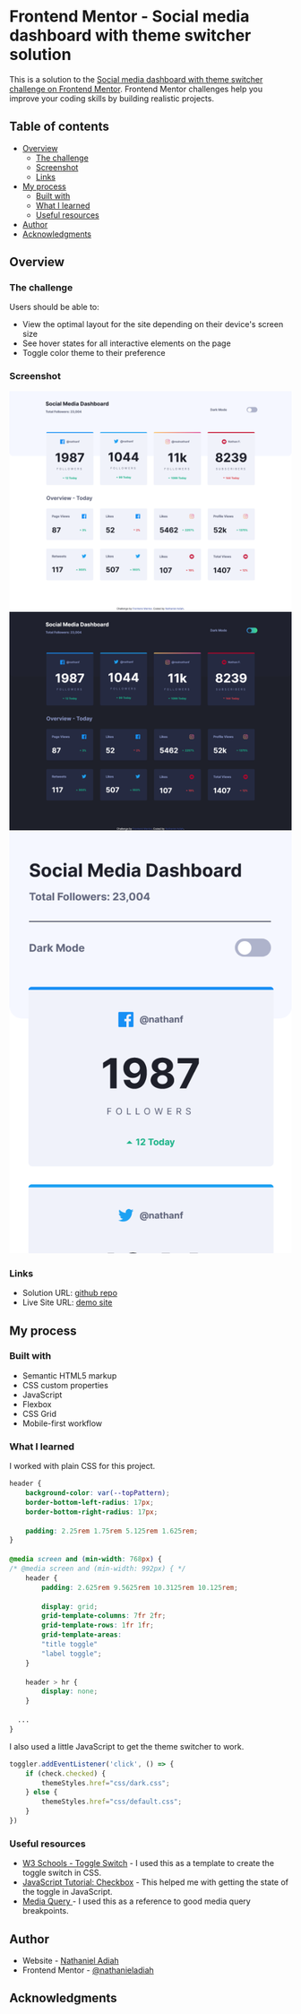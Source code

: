 # Frontend Mentor - Social media dashboard with theme switcher solution

This is a solution to the [Social media dashboard with theme switcher challenge on Frontend Mentor](https://www.frontendmentor.io/challenges/social-media-dashboard-with-theme-switcher-6oY8ozp_H). Frontend Mentor challenges help you improve your coding skills by building realistic projects. 

## Table of contents

- [Overview](#overview)
  - [The challenge](#the-challenge)
  - [Screenshot](#screenshot)
  - [Links](#links)
- [My process](#my-process)
  - [Built with](#built-with)
  - [What I learned](#what-i-learned)
  - [Useful resources](#useful-resources)
- [Author](#author)
- [Acknowledgments](#acknowledgments)


## Overview

### The challenge

Users should be able to:

- View the optimal layout for the site depending on their device's screen size
- See hover states for all interactive elements on the page
- Toggle color theme to their preference

### Screenshot

![Desktop Version](./images/readme/screenshot.png)
![Desktop Version Dark Mode](./images/readme/screenshot-dark.png)
![Mobile Version](./images/readme/screenshot-mobile.png)


### Links

- Solution URL: [github repo](https://github.com/nathanieladiah/social-dash)
- Live Site URL: [demo site](https://nathanieladiah.github.io/social-dash.com)

## My process

### Built with

- Semantic HTML5 markup
- CSS custom properties
- JavaScript
- Flexbox
- CSS Grid
- Mobile-first workflow


### What I learned

I worked with plain CSS for this project.
 

```css
header {
	background-color: var(--topPattern);
	border-bottom-left-radius: 17px;
	border-bottom-right-radius: 17px;

	padding: 2.25rem 1.75rem 5.125rem 1.625rem;
}

@media screen and (min-width: 768px) {
/* @media screen and (min-width: 992px) { */
	header {
		padding: 2.625rem 9.5625rem 10.3125rem 10.125rem;
		
		display: grid;
		grid-template-columns: 7fr 2fr;
		grid-template-rows: 1fr 1fr;
		grid-template-areas:
		"title toggle"
		"label toggle";
	}

	header > hr {
		display: none;
	}

  ...
}
```


I also used a little JavaScript to get the theme switcher to work.

```javascript
toggler.addEventListener('click', () => {
	if (check.checked) {
		themeStyles.href="css/dark.css";
	} else {
		themeStyles.href="css/default.css";
	}
})
```


### Useful resources

- [W3 Schools - Toggle Switch](https://www.w3schools.com/howto/howto_css_switch.asp) - 
I used this as a template to create the toggle switch in CSS.
- [JavaScript Tutorial: Checkbox](https://www.javascripttutorial.net/javascript-dom/javascript-checkbox/) - 
This helped me with getting the state of the toggle in JavaScript.
- [Media Query ](https://www.browserstack.com/guide/what-are-css-and-media-query-breakpoints) - 
I used this as a reference to good media query breakpoints.

## Author

- Website - [Nathaniel Adiah](https://nathanieladiah.github.io)
- Frontend Mentor - [@nathanieladiah](https://www.frontendmentor.io/profile/nathanieladiah)


## Acknowledgments


